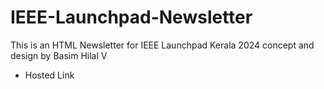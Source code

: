 # IEEE-Launchpad-Newsletter
This is an HTML Newsletter for IEEE Launchpad Kerala 2024 concept and design by Basim Hilal V
- Hosted Link 
